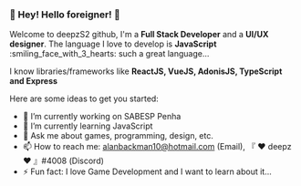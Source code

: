 ### 👋 Hey! Hello foreigner! 👋

Welcome to deepzS2 github,
I'm a **Full Stack Developer** and a **UI/UX designer**.
The language I love to develop is **JavaScript** :smiling_face_with_3_hearts:  such a great language...

I know libraries/frameworks like **ReactJS, VueJS, AdonisJS, TypeScript and Express**

Here are some ideas to get you started:

- 🔭 I’m currently working on SABESP Penha
- 🌱 I’m currently learning JavaScript
- 💬 Ask me about games, programming, design, etc.
- 📫 How to reach me: alanbackman10@hotmail.com (Email), 『 ♥ deepz ♥ 』#4008 (Discord)
- ⚡ Fun fact: I love Game Development and I want to learn about it...
